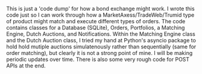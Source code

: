 This is just a 'code dump' for how a bond exchange might work. I wrote this code just so I can work through how a MarketAxess/TradeWeb/Trumid type of product might match and execute different types of orders.
The code contains classes for a Database (SQLite), Orders, Portfolios, a Matching Engine, Dutch Auctions, and Notifications. Within the Matching Engine class and the Dutch Auction class, I tried my hand at Python's asyncio package to hold hold mutiple auctions simulatenously rather than sequentially (same for order matching), but clearly it is not a strong point of mine. I will be making periodic updates over time. 
There is also some very rough code for POST APIs at the end. 
